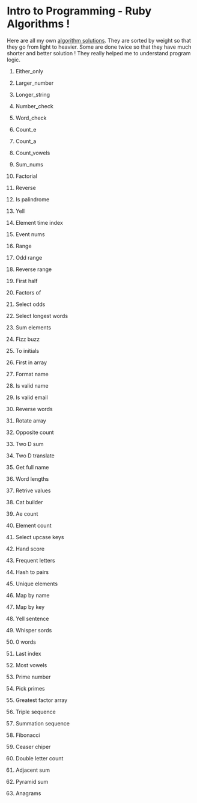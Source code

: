 #  Intro to Programming  - Ruby Algorithms !

Here are all my own [algorithm solutions](https://github.com/MarkoDjuric/Ruby-Algorithms-/blob/master/Algorithms.rb). They are sorted by weight so that they go from light to heavier. Some are done twice so that they have much shorter and better solution ! They really helped me to understand program logic.

 
1. Either_only

2. Larger_number

3. Longer_string

4. Number_check

5. Word_check

6. Count_e

7. Count_a

8. Count_vowels

9. Sum_nums

10. Factorial

11. Reverse

12. Is palindrome

13. Yell

14. Element time index

15. Event nums

16. Range

17. Odd range

18. Reverse range

19. First half

20. Factors of

21. Select odds

27. Select longest words

28. Sum elements

29. Fizz buzz

30. To initials

31. First in array

32. Format name

33. Is valid name

34. Is valid email

35. Reverse words

36. Rotate array

37. Opposite count

38. Two D sum

39. Two D translate

40. Get full name

41. Word lengths

42. Retrive values

43. Cat builder

44. Ae count

45. Element count

46. Select upcase keys

47. Hand score

48. Frequent letters

49. Hash to pairs

50. Unique elements

52. Map by name

53. Map by key

54. Yell sentence

55. Whisper sords

56. 0 words

57. Last index

58. Most vowels

59. Prime number

60. Pick primes

61. Greatest factor array

62. Triple sequence

63. Summation sequence

64. Fibonacci

65. Ceaser chiper

66. Double letter count

67. Adjacent sum

68. Pyramid sum

69. Anagrams









